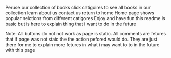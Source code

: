 Peruse our collection of books 
click catigoires to see all books in our collection 
learn about us 
contact us 
return to home 
Home page shows popular selctions from different catigores 
Enjoy and have fun 
this readme is basic but is here to explain thing that i want to do in the future 

Note: All buttons do not not work as page is static. All comments are fetures that if page was not staic the the action pefored would do. They are just there for me to explain more fetures in what i may want to to in the future with this page 
